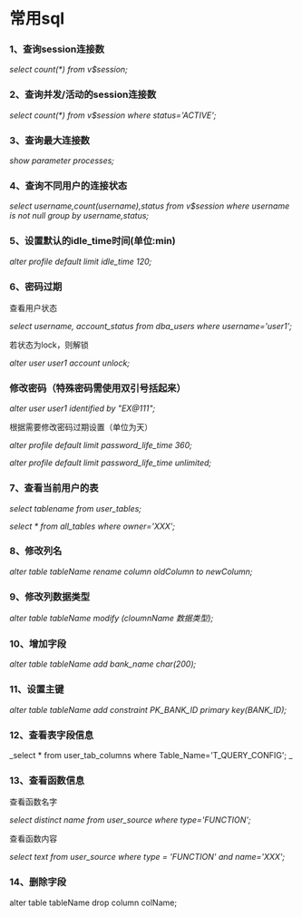 # 常用sql

### 1、查询session连接数

_select count\(\*\) from v$session;_

### 2、查询并发/活动的session连接数

_select count\(\*\) from v$session where status='ACTIVE';_

### 3、查询最大连接数

_show parameter processes;_

### 4、查询不同用户的连接状态

_select username,count\(username\),status from v$session where username is not null group by username,status;_

### 5、设置默认的idle\_time时间\(单位:min\)

_alter profile default limit idle\_time 120;_

### 6、密码过期

查看用户状态

_select username, account\_status from dba\_users where username='user1';_

若状态为lock，则解锁

_alter user user1 account unlock;_

### 修改密码（特殊密码需使用双引号括起来）

_alter user user1 identified by "EX@111";_

根据需要修改密码过期设置（单位为天）

_alter profile default limit  password\_life\_time 360;_

_alter profile default limit  password\_life\_time unlimited;_

### 7、查看当前用户的表

_select tablename from user\_tables;_

_select \* from all\_tables where owner='XXX';_

### 8、修改列名

_alter table tableName rename column oldColumn to newColumn;_

### 9、修改列数据类型

_alter table tableName modify \(cloumnName 数据类型\);_

### 10、增加字段

_alter table tableName add bank\_name   char\(200\);_

### 11、设置主键

_alter table tableName add constraint PK\_BANK\_ID primary key\(BANK\_ID\);_

### 12、查看表字段信息

_select \* from user\_tab\_columns where Table\_Name='T\_QUERY\_CONFIG'; _

### 13、查看函数信息

查看函数名字

_select distinct name from user\_source where type='FUNCTION';_

查看函数内容

_select text from user\_source where type = 'FUNCTION' and name='XXX';_

### 14、删除字段

alter table tableName drop column colName;

